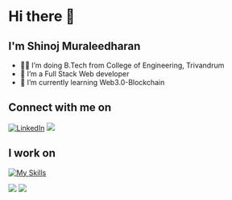# Hi there 👋

## I'm Shinoj Muraleedharan

- 👨‍💻 I’m doing B.Tech from College of Engineering, Trivandrum
- 🔭 I’m a Full Stack Web developer
- 🌱 I’m currently learning Web3.0-Blockchain

## Connect with me on

  <a href="https://www.linkedin.com/in/shinoj-muraleedharan-2455b8200/"><img alt="LinkedIn" title="LinkedIn" src="https://img.shields.io/badge/-LinkedIn-0077B5?style=for-the-badge&logo=linkedin&logoColor=white"/></a>
  <a href="mailto:shibojmuralee@gmail.com"><img src="https://img.shields.io/badge/Gmail-D14836?style=for-the-badge&logo=gmail&logoColor=white"></a>

## I work on 



[![My Skills](https://skillicons.dev/icons?i=react,nodejs,js,html,css,sass,postgres,github,tailwind,bootstrap,vscode,wordpress,solidity,stackoverflow,replit,redux,postman,netlify,mysql,flutter&perline=5)](https://skillicons.dev)


<div style={display:flex,align-items:center,justify-content:center,gap:64px}>
  <img src="https://github-readme-stats-sigma-five.vercel.app/api?username=shinoj-exe&show_icons=true&include_all_commits=true&count_private=true&theme=react&line_height=50"/>
  <img src="https://github-readme-stats.vercel.app/api/top-langs/?username=shinoj-exe&theme=react&line_height=50"/>
</div>


[linkedin]: https://www.linkedin.com/in/shinoj-muraleedharan-2455b8200/
<!--
**jaidan22/jaidan22** is a ✨ _special_ ✨ repository because its `README.md` (this file) appears on your GitHub profile.

Here are some ideas to get you started:

- 🔭 I’m currently working on ...
- 🌱 I’m currently learning ...
- 👯 I’m looking to collaborate on ...
- 🤔 I’m looking for help with ...
- 💬 Ask me about ...
- 📫 How to reach me: ...
- 😄 Pronouns: ...
- ⚡ Fun fact: ...
-->
